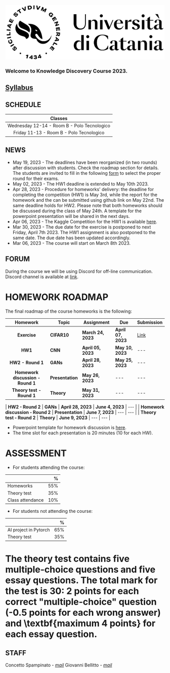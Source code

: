 [![logo](/imgs/logo.jpg)](http://www.dei.unict.it/corsi/lm-91)

### Welcome to Knowledge Discovery Course 2023.
## [Syllabus](https://dev7.unict.it/_insegnamento.php?uid=491508DC-B35A-4B78-B2BF-3AA76B8F8151&from_studium)


## SCHEDULE

| Classes     |
| :----------:    |
| Wednesday 12-14 - Room B - Polo Tecnologico    |
| Friday 11-13    - Room B - Polo Tecnologico    |



## NEWS
- May 19, 2023 - The deadlines have been reorganized (in two rounds) after discussion with students. Check the roadmap section for details.
The students are invited to fill in the following [form](https://docs.google.com/forms/d/e/1FAIpQLSfEm5-iI7-TS25VoIg2tLiTRM0-WOpGFIiw5bv4rRzNUVMhag/viewform?usp=sf_link) to select the proper round for their exams. 
- May 02, 2023 - The HW1 deadline is extended to May 10th 2023. 
- Apr 28, 2023 - Procedure for homeworks' delivery: the deadline for completing the competition (HW1) is May 3rd, while the report for the homework and the can be submitted using github link on May 22nd. The same deadline holds for HW2. Please note that both homeworks should be discussed during the class of May 24th. A template for the powerpoint presentation will be shared in the next days. 
- Apr 06, 2023 - The Kaggle Competition for the HW1 is available [here](https://www.kaggle.com/t/6ceb4bdc67b4496090c6d83189437df0).
- Mar 30, 2023 - The due date for the exercise is postponed to next Friday, April 7th 2023. The HW1 assignment is also postponed to the same date. The due date has been updated accordingly.
- Mar 06, 2023 - The course will start on March 8th 2023.


## FORUM 
During the course we will be using Discord for off-line communication. Discord channel is available at [link](https://discord.gg/mMHMuXJS).


# HOMEWORK ROADMAP 
The final roadmap of the course homeworks is the following:

| Homework | Topic              | Assignment    | Due          | Submission |
| :-------:| ------------------ | --------------- | -------          | --- | 
| **Exercise**     | **CIFAR10**    | **March 24, 2023** | **April 07, 2023**   | [Link](https://docs.google.com/forms/d/e/1FAIpQLScSW8yJj26Zt8aqpVN4ssa89LtUq_plwtUEtFocjnTy66WM5Q/viewform?usp=pp_url) |
| **HW1**     | **CNN**    | **April 05, 2023** | **May 10, 2023**   | --- |
| **HW2 - Round 1**      | **GANs** | **April 28, 2023** | **May 25, 2023**    | --- |
| **Homework discussion - Round 1**      | **Presentation** | **May 26, 2023** | ---   | --- |
| **Theory test - Round 1**      | **Theory** | **May 31, 2023** | ---   | --- |

| **HW2 - Round 2**      | **GANs** | **April 28, 2023** | **June 4, 2023**    | --- |
| **Homework discussion - Round 2**      | **Presentation** | **June 7, 2023** | ---   | --- |
| **Theory test - Round 2**      | **Theory** | **June 9, 2023** | ---   | --- |

- Powerpoint template for homework discussion is [here](https://docs.google.com/presentation/d/1iCFYwIkUMU3WLeQofijtb9VgOurUt1gc/edit?usp=sharing&ouid=106514760952768214812&rtpof=true&sd=true).
- The time slot for each presentation is 20 minutes (10 for each HW).

# ASSESSMENT

- For students attending the course:

|      | %   |
| :--------     |    -------: |
| Homeworks | 55% |
| Theory test  | 35%  |
| Class attendance| 10% |

- For students not attending the course:

|      | %   |
| :--------     |    -------: |
| AI project in Pytorch | 65% |
| Theory test  | 35%  |

# The theory test contains five multiple-choice questions and five essay questions. The total mark for the test is 30: 2 points for each correct "multiple-choice" question (-0.5 points for each wrong answer) and \textbf{maximum 4 points} for each essay question.

## STAFF

Concetto Spampinato - *[mail](mailto:concetto.spampinato@unict.it)*
Giovanni Bellitto - *[mail](mailto:giovanni.bellitto@phd.unict.it)*



[404]: /knowledge-discovery/fallback
